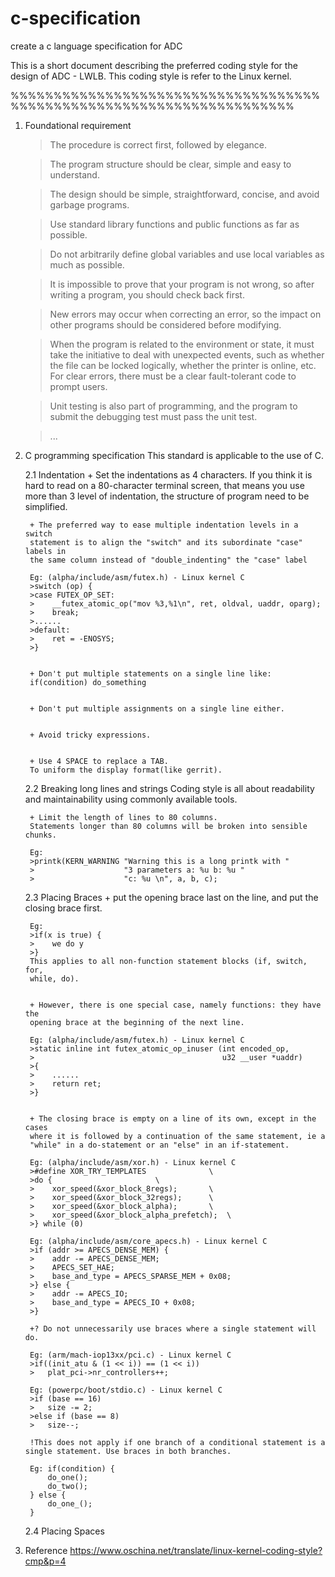 # c-specification
create a c language specification for ADC

This is a short document describing the preferred coding style for the design
of ADC - LWLB. This coding style is refer to the Linux kernel.

%%%%%%%%%%%%%%%%%%%%%%%%%%%%%%%%%%%%%%%%%%%%%%%%%%%%%%%%%%%%%%%%%%%%%

1. Foundational requirement

    > The procedure is correct first, followed by elegance.

    > The program structure should be clear, simple and easy to understand.

    > The design should be simple, straightforward, concise, and avoid garbage 
      programs.

    > Use standard library functions and public functions as far as possible.

    > Do not arbitrarily define global variables and use local variables as 
      much as possible.

    > It is impossible to prove that your program is not wrong, 
      so after writing a program, you should check back first.

    > New errors may occur when correcting an error, 
      so the impact on other programs should be considered before modifying.

    > When the program is related to the environment or state, it must take 
      the initiative to deal with unexpected events, such as whether the file 
      can be locked logically, whether the printer is online, etc.  For clear 
      errors, there must be a clear fault-tolerant code to prompt users.

    > Unit testing is also part of programming, and the program to submit the 
      debugging test must pass the unit test.

    > ...

2. C programming specification
    This standard is applicable to the use of C.

    2.1 Indentation
        + Set the indentations as 4 characters.
        If you think it is hard to read on a 80-character terminal screen, that
        means you use more than 3 level of indentation, the structure of 
        program need to be simplified.


        + The preferred way to ease multiple indentation levels in a switch 
        statement is to align the "switch" and its subordinate "case" labels in
        the same column instead of "double_indenting" the "case" label

        Eg: (alpha/include/asm/futex.h) - Linux kernel C
        >switch (op) {
        >case FUTEX_OP_SET:
        >    __futex_atomic_op("mov %3,%1\n", ret, oldval, uaddr, oparg);
        >    break;
        >......
        >default:
        >    ret = -ENOSYS;
        >}


        + Don't put multiple statements on a single line like:
        if(condition) do_something


        + Don't put multiple assignments on a single line either.


        + Avoid tricky expressions.


        + Use 4 SPACE to replace a TAB.
        To uniform the display format(like gerrit). 

    2.2 Breaking long lines and strings
        Coding style is all about readability and maintainability using commonly
        available tools.

        + Limit the length of lines to 80 columns. 
        Statements longer than 80 columns will be broken into sensible chunks.

        Eg: 
        >printk(KERN_WARNING "Warning this is a long printk with " 
        >                    "3 parameters a: %u b: %u " 
        >                    "c: %u \n", a, b, c); 

    2.3 Placing Braces
        + put the opening brace last on the line, and put the closing brace 
        first.

        Eg:
        >if(x is true) {
        >    we do y
        >}
        This applies to all non-function statement blocks (if, switch, for, 
        while, do).


        + However, there is one special case, namely functions: they have the
        opening brace at the beginning of the next line.

        Eg: (alpha/include/asm/futex.h) - Linux kernel C
        >static inline int futex_atomic_op_inuser (int encoded_op, 
        >                                          u32 __user *uaddr)
        >{
        >    ......
        >    return ret;
        >}


        + The closing brace is empty on a line of its own, except in the cases 
        where it is followed by a continuation of the same statement, ie a 
        "while" in a do-statement or an "else" in an if-statement.

        Eg: (alpha/include/asm/xor.h) - Linux kernel C
        >#define XOR_TRY_TEMPLATES				\
        >do {						\
        >    xor_speed(&xor_block_8regs);		\
        >    xor_speed(&xor_block_32regs);		\
        >    xor_speed(&xor_block_alpha);		\
        >    xor_speed(&xor_block_alpha_prefetch);	\
        >} while (0)

        Eg: (alpha/include/asm/core_apecs.h) - Linux kernel C
        >if (addr >= APECS_DENSE_MEM) {
        >    addr -= APECS_DENSE_MEM;
        >    APECS_SET_HAE;
        >    base_and_type = APECS_SPARSE_MEM + 0x08;
        >} else {
        >    addr -= APECS_IO;
        >    base_and_type = APECS_IO + 0x08;
        >}

        +? Do not unnecessarily use braces where a single statement will do.
        
        Eg: (arm/mach-iop13xx/pci.c) - Linux kernel C
		>if((init_atu & (1 << i)) == (1 << i))
		>	plat_pci->nr_controllers++;

        Eg: (powerpc/boot/stdio.c) - Linux kernel C
		>if (base == 16)
		>	size -= 2;
		>else if (base == 8)
		>	size--;
        
        !This does not apply if one branch of a conditional statement is a single statement. Use braces in both branches.
        
        Eg: if(condition) {
            do_one();
            do_two();
        } else {
            do_one_();
        }

    2.4 Placing Spaces

3. Reference
https://www.oschina.net/translate/linux-kernel-coding-style?cmp&p=4
